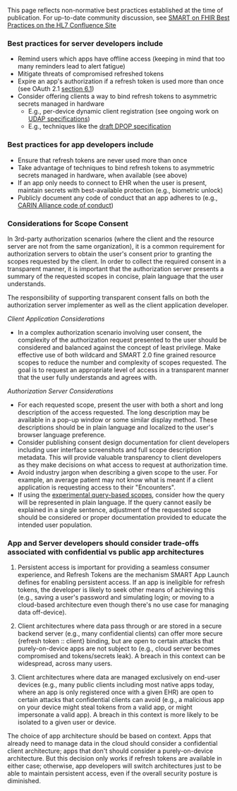 This page reflects non-normative best practices established at the time of publication.  For up-to-date community discussion, see [SMART on FHIR Best Practices on the HL7 Confluence Site](https://confluence.hl7.org/display/FHIRI/SMART+on+FHIR+Best+Practices)

### Best practices for server developers include

* Remind users which apps have offline access (keeping in mind that too many reminders lead to alert fatigue)
* Mitigate threats of compromised refreshed tokens
* Expire an app's authorization if a refresh token is used more than once (see OAuth 2.1 [section 6.1](https://datatracker.ietf.org/doc/html/draft-ietf-oauth-v2-1-02#section-6.1))
* Consider offering clients a way to bind refresh tokens to asymmetric secrets managed in hardware
  * E.g., per-device dynamic client registration (see ongoing work on [UDAP specifications](https://www.udap.org/))
  * E.g., techniques like the [draft DPOP specification](https://datatracker.ietf.org/doc/html/draft-ietf-oauth-dpop-03)

### Best practices for app developers include

* Ensure that refresh tokens are never used more than once
* Take advantage of techniques to bind refresh tokens to asymmetric secrets managed in hardware, when available (see above)
* If an app only needs to connect to EHR when the user is present, maintain secrets with best-available protection (e.g., biometric unlock)
* Publicly document any code of conduct that an app adheres to (e.g., [CARIN Alliance code of conduct](https://www.carinalliance.com/our-work/trust-framework-and-code-of-conduct/))

### Considerations for Scope Consent

In 3rd-party authorization scenarios (where the client and the resource server are not from the same organization), it is a common requirement for authorization servers to obtain the user's consent prior to granting the scopes requested by the client. In order to collect the required consent in a transparent manner, it is important that the authorization server presents a summary of the requested scopes in concise, plain language that the user understands.

The responsibility of supporting transparent consent falls on both the authorization server implementer as well as the client application developer.

*Client Application Considerations*
* In a complex authorization scenario involving user consent, the complexity of the authorization request presented to the user should be considered and balanced against the concept of least privilege. Make effective use of both wildcard and SMART 2.0 fine grained resource scopes to reduce the number and complexity of scopes requested. The goal is to request an appropriate level of access in a transparent manner that the user fully understands and agrees with.

*Authorization Server Considerations*
* For each requested scope, present the user with both a short and long description of the access requested. The long description may be available in a pop-up window or some similar display method. These descriptions should be in plain language and localized to the user's browser language preference.
* Consider publishing consent design documentation for client developers including user interface screenshots and full scope description metadata.  This will provide valuable transparency to client developers as they make decisions on what access to request at authorization time.
* Avoid industry jargon when describing a given scope to the user. For example, an average patient may not know what is meant if a client application is requesting access to their "Encounters".
* If using the [experimental query-based scopes](scopes-and-launch-context.html#experimental-features), consider how the query will be represented in plain language. If the query cannot easily be explained in a single sentence, adjustment of the requested scope should be considered or proper documentation provided to educate the intended user population.

### App and Server developers should consider trade-offs associated with confidential vs public app architectures

1. Persistent access is important for providing a seamless consumer experience, and Refresh Tokens are the mechanism SMART App Launch defines for enabling persistent access. If an app is ineligible for refresh tokens, the developer is likely to seek other means of achieving this (e.g., saving a user's password and simulating login; or moving to a cloud-based architecture even though there's no use case for managing data off-device).

1. Client architectures where data pass through or are stored in a secure backend server (e.g., many confidential clients) can offer more secure {refresh token :: client} binding, but are open to certain attacks that purely-on-device apps are not subject to (e.g., cloud server becomes compromised and tokens/secrets leak). A breach in this context can be widespread, across many users.

1. Client architectures where data are managed exclusively on end-user devices (e.g., many public clients including most native apps today, where an app is only registered once with a given EHR) are open to certain attacks that confidential clients can avoid (e.g., a malicious app on your device might steal tokens from a valid app, or might impersonate a valid app). A breach in this context is more likely to be isolated to a given user or device.

The choice of app architecture should be based on context. Apps that already need to manage data in the cloud should consider a confidential client architecture; apps that don't should consider a purely-on-device architecture. But this decision only works if refresh tokens are available in either case; otherwise, app developers will switch architectures just to be able to maintain persistent access, even if the overall security posture is diminished.
